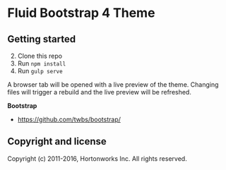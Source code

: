 <!--
Copyright (c) 2011-2018, Hortonworks Inc. All rights reserved.
Except as expressly permitted in a written agreement between you
or your company and Hortonworks, Inc, any use, reproduction,
modification, redistribution, sharing, lending or other exploitation
of all or any part of the contents of this file is strictly prohibited.
-->
# Fluid Bootstrap 4 Theme

## Getting started

2. Clone this repo
3. Run `npm install`
4. Run `gulp serve`

A browser tab will be opened with a live preview of the theme. Changing files will trigger a rebuild and the live preview will be refreshed.

**Bootstrap**

- <https://github.com/twbs/bootstrap/>

## Copyright and license

Copyright (c) 2011-2016, Hortonworks Inc. All rights reserved.
